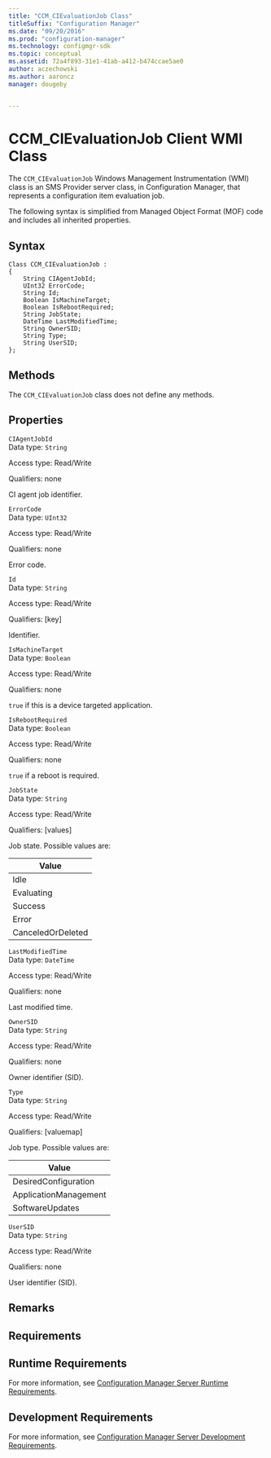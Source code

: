 ```yaml
---
title: "CCM_CIEvaluationJob Class"
titleSuffix: "Configuration Manager"
ms.date: "09/20/2016"
ms.prod: "configuration-manager"
ms.technology: configmgr-sdk
ms.topic: conceptual
ms.assetid: 72a4f893-31e1-41ab-a412-b474ccae5ae0
author: aczechowski
ms.author: aaroncz
manager: dougeby


---
```

# CCM_CIEvaluationJob Client WMI Class
The `CCM_CIEvaluationJob` Windows Management Instrumentation (WMI) class is an SMS Provider server class, in Configuration Manager, that represents a configuration item evaluation job.   

 The following syntax is simplified from Managed Object Format (MOF) code and includes all inherited properties.  

## Syntax  

```  
Class CCM_CIEvaluationJob :    
{  
    String CIAgentJobId;  
    UInt32 ErrorCode;  
    String Id;  
    Boolean IsMachineTarget;  
    Boolean IsRebootRequired;  
    String JobState;  
    DateTime LastModifiedTime;  
    String OwnerSID;  
    String Type;  
    String UserSID;  
};  
```  

## Methods  
 The `CCM_CIEvaluationJob` class does not define any methods.  

## Properties  
 `CIAgentJobId`  
 Data type: `String`  

 Access type: Read/Write  

 Qualifiers: none  

 CI agent job identifier.    

 `ErrorCode`  
 Data type: `UInt32`  

 Access type: Read/Write  

 Qualifiers: none  

 Error code.    

 `Id`  
 Data type: `String`  

 Access type: Read/Write  

 Qualifiers: [key]  

 Identifier.    

 `IsMachineTarget`  
 Data type: `Boolean`  

 Access type: Read/Write  

 Qualifiers: none  

 `true` if this is a device targeted application.     

 `IsRebootRequired`  
 Data type: `Boolean`  

 Access type: Read/Write  

 Qualifiers: none  

 `true` if a reboot is required.    

 `JobState`  
 Data type: `String`  

 Access type: Read/Write  

 Qualifiers: [values]  

 Job state. Possible values are:    

|Value|
|-|  
|Idle|  
|Evaluating|  
|Success|  
|Error|  
|CanceledOrDeleted|  

 `LastModifiedTime`  
 Data type: `DateTime`  

 Access type: Read/Write  

 Qualifiers: none  

 Last modified time.    

 `OwnerSID`  
 Data type: `String`  

 Access type: Read/Write  

 Qualifiers: none  

 Owner identifier (SID).    

 `Type`  
 Data type: `String`  

 Access type: Read/Write  

 Qualifiers: [valuemap]  

 Job type. Possible values are:   

|Value|
|-|  
|DesiredConfiguration|  
|ApplicationManagement|  
|SoftwareUpdates|  

 `UserSID`  
 Data type: `String`  

 Access type: Read/Write  

 Qualifiers: none  

 User identifier (SID).    

## Remarks  

## Requirements  

## Runtime Requirements  
 For more information, see [Configuration Manager Server Runtime Requirements](../../../../../develop/core/reqs/server-runtime-requirements.md).  

## Development Requirements  
 For more information, see [Configuration Manager Server Development Requirements](../../../../../develop/core/reqs/server-development-requirements.md).
